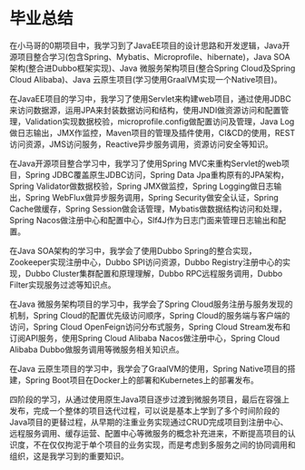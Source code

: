 # 						     毕业总结

在小马哥的0期项目中，我学习到了JavaEE项目的设计思路和开发逻辑，Java开源项目整合学习(包含Spring、Mybatis、Microprofile、hibernate)，Java SOA架构(整合进Dubbo框架实现)、Java 微服务架构项目(整合Spring Cloud及Spring Cloud Alibaba)、Java 云原生项目(学习使用GraalVM实现一个Native项目)。



在JavaEE项目的学习中，我学习了使用Servlet来构建web项目，通过使用JDBC来访问数据源，运用JPA来封装数据访问和结构，使用JNDI做资源访问和配置管理，Validation实现数据校验，microprofile.config做配置访问及管理，Java Log做日志输出，JMX作监控，Maven项目的管理及插件使用，CI&CD的使用，REST访问资源，JMS访问服务，Reactive异步服务调用，资源访问安全等知识。



在Java开源项目整合学习中，我学习了使用Spring MVC来重构Servlet的web项目，Spring JDBC覆盖原生JDBC访问，Spring Data Jpa重构原有的JPA架构，Spring Validator做数据校验，Spring JMX做监控，Spring Logging做日志输出，Spring WebFlux做异步服务调用，Spring Security做安全认证，Spring Cache做缓存，Spring Session做会话管理，Mybatis做数据结构访问和处理，Spring Nacos做注册中心和配置中心，Slf4J作为日志门面来管理日志输出和配置。



在Java SOA架构的学习中，我学会了使用Dubbo Spring的整合实现，Zookeeper实现注册中心，Dubbo SPI访问资源，Dubbo Registry注册中心的实现，Dubbo Cluster集群配置和原理理解，Dubbo RPC远程服务调用，Dubbo Filter实现服务过滤等知识点。



在Java 微服务架构项目的学习中，我学会了Spring Cloud服务注册与服务发现的机制，Spring Cloud的配置优先级访问顺序，Spring Cloud的服务端与客户端的访问，Spring Cloud OpenFeign访问分布式服务，Spring Cloud Stream发布和订阅API服务，使用Spring Cloud Alibaba Nacos做注册中心，Spring Cloud Alibaba Dubbo做服务调用等微服务相关知识点。



在Java 云原生项目的学习中，我学会了GraalVM的使用，Spring Native项目的搭建，Spring Boot项目在Docker上的部署和Kubernetes上的部署发布。



四阶段的学习，从通过使用原生Java项目逐步过渡到微服务项目，最后在容强上发布，完成一个整体的项目迭代过程，可以说是基本上学到了多个时间阶段的Java项目的更替过程，从早期的注重业务实现通过CRUD完成项目到注册中心、远程服务调用、缓存运营、配置中心等微服务的概念补充进来，不断提高项目的认识度，不在仅仅拘泥于单个项目的业务实现，而是考虑到多服务之间的协同调用和组织，这是我学习到的重要知识。

